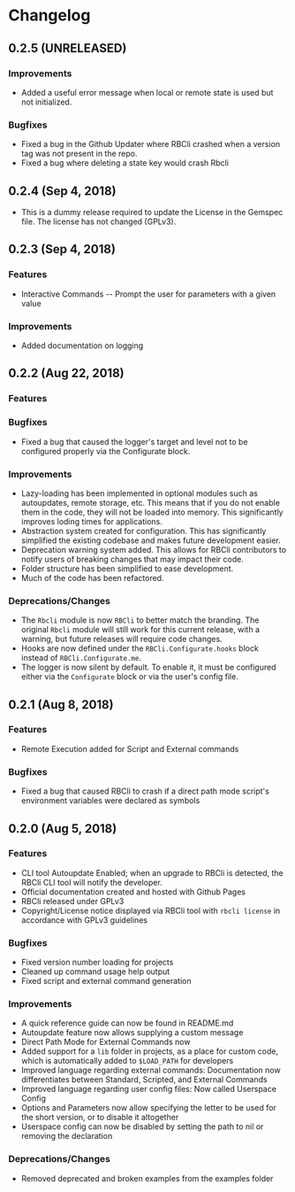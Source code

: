 # Changelog

## 0.2.5 (UNRELEASED)

### Improvements

* Added a useful error message when local or remote state is used but not initialized.

### Bugfixes

* Fixed a bug in the Github Updater where RBCli crashed when a version tag was not present in the repo. 
* Fixed a bug where deleting a state key would crash Rbcli

## 0.2.4 (Sep 4, 2018)

* This is a dummy release required to update the License in the Gemspec file. The license has not changed (GPLv3).

## 0.2.3 (Sep 4, 2018)

### Features

* Interactive Commands -- Prompt the user for parameters with a given value

### Improvements

* Added documentation on logging

## 0.2.2 (Aug 22, 2018)

### Features

### Bugfixes

* Fixed a bug that caused the logger's target and level not to be configured properly via the Configurate block.

### Improvements

* Lazy-loading has been implemented in optional modules such as autoupdates, remote storage, etc. This means that if you do not enable them in the code, they will not be loaded into memory. This significantly improves loding times for applications.
* Abstraction system created for configuration. This has significantly simplified the existing codebase and makes future development easier.
* Deprecation warning system added. This allows for RBCli contributors to notify users of breaking changes that may impact their code.
* Folder structure has been simplified to ease development.
* Much of the code has been refactored.

### Deprecations/Changes

* The `Rbcli` module is now `RBCli` to better match the branding. The original `Rbcli` module will still work for this current release, with a warning, but future releases will require code changes. 
* Hooks are now defined under the `RBCli.Configurate.hooks` block instead of `RBCli.Configurate.me`.
* The logger is now silent by default. To enable it, it must be configured either via the `Configurate` block or via the user's config file.


## 0.2.1 (Aug 8, 2018)

### Features

* Remote Execution added for Script and External commands

### Bugfixes

* Fixed a bug that caused RBCli to crash if a direct path mode script's environment variables were declared as symbols


## 0.2.0 (Aug 5, 2018)

### Features

* CLI tool Autoupdate Enabled; when an upgrade to RBCli is detected, the RBCli CLI tool will notify the developer.
* Official documentation created and hosted with Github Pages
* RBCli released under GPLv3
* Copyright/License notice displayed via RBCli tool with `rbcli license` in accordance with GPLv3 guidelines

### Bugfixes

* Fixed version number loading for projects
* Cleaned up command usage help output
* Fixed script and external command generation

### Improvements

* A quick reference guide can now be found in README.md
* Autoupdate feature now allows supplying a custom message
* Direct Path Mode for External Commands now
* Added support for a `lib` folder in projects, as a place for custom code, which is automatically added to `$LOAD_PATH` for developers
* Improved language regarding external commands: Documentation now differentiates between Standard, Scripted, and External Commands
* Improved language regarding user config files: Now called Userspace Config
* Options and Parameters now allow specifying the letter to be used for the short version, or to disable it altogether
* Userspace config can now be disabled by setting the path to nil or removing the declaration

### Deprecations/Changes

* Removed deprecated and broken examples from the examples folder
